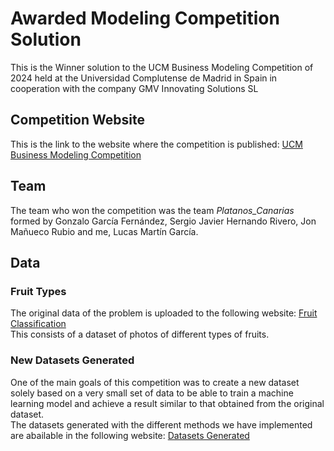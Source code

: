 # Awarded Modeling Competition Solution
This is the Winner solution to the UCM Business Modeling Competition of 2024 held at the Universidad Complutense de Madrid in Spain in cooperation with the company GMV Innovating Solutions SL
## Competition Website
This is the link to the website where the competition is published: [UCM Business Modeling Competition](https://matematicas.ucm.es/concurso2023-24)
## Team
The team who won the competition was the team _Platanos_Canarias_ formed by Gonzalo García Fernández, Sergio Javier Hernando Rivero, Jon Mañueco Rubio  and me, Lucas Martín García.

## Data
### Fruit Types
The original data of the problem is uploaded to the following website: [Fruit Classification](https://www.kaggle.com/datasets/sshikamaru/fruit-recognition/data)  
This consists of a dataset of photos of different types of fruits.
### New Datasets Generated
One of the main goals of this competition was to create a new dataset solely based on a very small set of data to be able to train a machine learning model and achieve a result similar to that obtained from the original dataset.  
The datasets generated with the different methods we have implemented are abailable in the following website: [Datasets Generated](https://www.kaggle.com/datasets/lucasmartingarcia/modeling-competition-generated-datasets/data)
